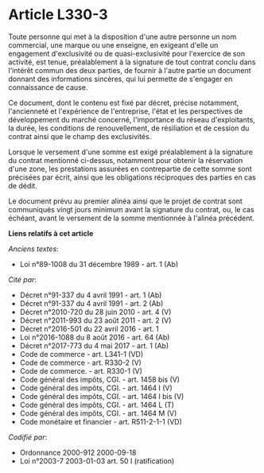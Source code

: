 # Article L330-3

Toute personne qui met à la disposition d'une autre personne un nom commercial, une marque ou une enseigne, en exigeant
d'elle un engagement d'exclusivité ou de quasi-exclusivité pour l'exercice de son activité, est tenue, préalablement à la
signature de tout contrat conclu dans l'intérêt commun des deux parties, de fournir à l'autre partie un document donnant des
informations sincères, qui lui permette de s'engager en connaissance de cause.

Ce document, dont le contenu est fixé par décret, précise notamment, l'ancienneté et l'expérience de l'entreprise, l'état et
les perspectives de développement du marché concerné, l'importance du réseau d'exploitants, la durée, les conditions de
renouvellement, de résiliation et de cession du contrat ainsi que le champ des exclusivités.

Lorsque le versement d'une somme est exigé préalablement à la signature du contrat mentionné ci-dessus, notamment pour
obtenir la réservation d'une zone, les prestations assurées en contrepartie de cette somme sont précisées par écrit, ainsi
que les obligations réciproques des parties en cas de dédit.

Le document prévu au premier alinéa ainsi que le projet de contrat sont communiqués vingt jours minimum avant la signature du
contrat, ou, le cas échéant, avant le versement de la somme mentionnée à l'alinéa précédent.

**Liens relatifs à cet article**

_Anciens textes_:

  - Loi n°89-1008 du 31 décembre 1989 - art. 1 (Ab)

_Cité par_:

  - Décret n°91-337 du 4 avril 1991 - art. 1 (Ab)
  - Décret n°91-337 du 4 avril 1991 - art. 2 (Ab)
  - Décret n°2010-720 du 28 juin 2010 - art. 4 (V)
  - Décret n°2011-993 du 23 août 2011 - art. 2 (V)
  - Décret n°2016-501 du 22 avril 2016 - art. 1
  - Loi n°2016-1088 du 8 août 2016 - art. 64 (Ab)
  - Décret n°2017-773 du 4 mai 2017 - art. 1 (Ab)
  - Code de commerce - art. L341-1 (VD)
  - Code de commerce - art. R330-2 (V)
  - Code de commerce. - art. R330-1 (V)
  - Code général des impôts, CGI. - art. 1458 bis (V)
  - Code général des impôts, CGI. - art. 1464 I (V)
  - Code général des impôts, CGI. - art. 1464 I bis (V)
  - Code général des impôts, CGI. - art. 1464 L (T)
  - Code général des impôts, CGI. - art. 1464 M (V)
  - Code monétaire et financier - art. R511-2-1-1 (VD)

_Codifié par_:

  - Ordonnance 2000-912 2000-09-18
  - Loi n°2003-7 2003-01-03 art. 50 I (ratification)
